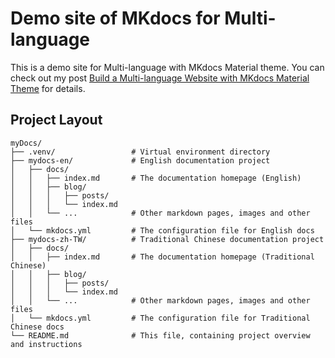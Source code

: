 # Demo site of MKdocs for Multi-language
This is a demo site for Multi-language with MKdocs Material theme. You can check out  my post [Build a Multi-language Website with MKdocs Material Theme](https://crystalhhc.github.io/my-sharing/blog/2025/01/11/build-multi-language-website-mkdocs-material.html) for details.

## Project Layout

```
myDocs/
├── .venv/                 # Virtual environment directory
├── mydocs-en/             # English documentation project
│   ├── docs/
│   │   ├── index.md       # The documentation homepage (English)
│   │   ├── blog/
│   │   │   ├── posts/
│   │   │   └── index.md
│   │   └── ...            # Other markdown pages, images and other files
│   └── mkdocs.yml         # The configuration file for English docs
├── mydocs-zh-TW/          # Traditional Chinese documentation project
│   ├── docs/
│   │   ├── index.md       # The documentation homepage (Traditional Chinese)
│   │   ├── blog/
│   │   │   ├── posts/
│   │   │   └── index.md
│   │   └── ...            # Other markdown pages, images and other files
│   └── mkdocs.yml         # The configuration file for Traditional Chinese docs
└── README.md              # This file, containing project overview and instructions
```

